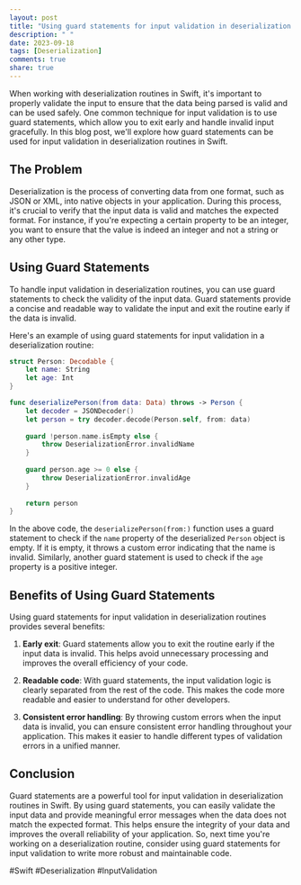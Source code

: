 ```yaml
---
layout: post
title: "Using guard statements for input validation in deserialization routines in Swift"
description: " "
date: 2023-09-18
tags: [Deserialization]
comments: true
share: true
---
```


When working with deserialization routines in Swift, it's important to properly validate the input to ensure that the data being parsed is valid and can be used safely. One common technique for input validation is to use guard statements, which allow you to exit early and handle invalid input gracefully. In this blog post, we'll explore how guard statements can be used for input validation in deserialization routines in Swift.

## The Problem

Deserialization is the process of converting data from one format, such as JSON or XML, into native objects in your application. During this process, it's crucial to verify that the input data is valid and matches the expected format. For instance, if you're expecting a certain property to be an integer, you want to ensure that the value is indeed an integer and not a string or any other type.

## Using Guard Statements

To handle input validation in deserialization routines, you can use guard statements to check the validity of the input data. Guard statements provide a concise and readable way to validate the input and exit the routine early if the data is invalid.

Here's an example of using guard statements for input validation in a deserialization routine:

```swift
struct Person: Decodable {
    let name: String
    let age: Int
}

func deserializePerson(from data: Data) throws -> Person {
    let decoder = JSONDecoder()
    let person = try decoder.decode(Person.self, from: data)
  
    guard !person.name.isEmpty else {
        throw DeserializationError.invalidName
    }
  
    guard person.age >= 0 else {
        throw DeserializationError.invalidAge
    }
  
    return person
}
```

In the above code, the `deserializePerson(from:)` function uses a guard statement to check if the `name` property of the deserialized `Person` object is empty. If it is empty, it throws a custom error indicating that the name is invalid. Similarly, another guard statement is used to check if the `age` property is a positive integer.

## Benefits of Using Guard Statements

Using guard statements for input validation in deserialization routines provides several benefits:

1. **Early exit**: Guard statements allow you to exit the routine early if the input data is invalid. This helps avoid unnecessary processing and improves the overall efficiency of your code.

2. **Readable code**: With guard statements, the input validation logic is clearly separated from the rest of the code. This makes the code more readable and easier to understand for other developers.

3. **Consistent error handling**: By throwing custom errors when the input data is invalid, you can ensure consistent error handling throughout your application. This makes it easier to handle different types of validation errors in a unified manner.

## Conclusion

Guard statements are a powerful tool for input validation in deserialization routines in Swift. By using guard statements, you can easily validate the input data and provide meaningful error messages when the data does not match the expected format. This helps ensure the integrity of your data and improves the overall reliability of your application. So, next time you're working on a deserialization routine, consider using guard statements for input validation to write more robust and maintainable code.

\#Swift #Deserialization #InputValidation